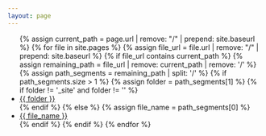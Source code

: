 ```yaml
---
layout: page
---
```

<ul>
  {% assign current_path = page.url | remove: "/" | prepend: site.baseurl %}
  {% for file in site.pages %}
    {% assign file_url = file.url | remove: "/" | prepend: site.baseurl %}
    {% if file_url contains current_path %}
      {% assign remaining_path = file_url | remove: current_path | remove: '/' %}
      {% assign path_segments = remaining_path | split: '/' %}
      {% if path_segments.size > 1 %}
        {% assign folder = path_segments[1] %}
        {% if folder != '_site' and folder != '' %}
          <li><a href="{{ file_url }}">{{ folder }}</a></li>
        {% endif %}
      {% else %}
        {% assign file_name = path_segments[0] %}
        <li><a href="{{ file_url }}">{{ file_name }}</a></li>
      {% endif %}
    {% endif %}
  {% endfor %}
</ul>
